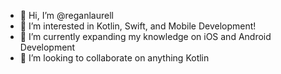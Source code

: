 - 👋 Hi, I’m @reganlaurell
- 👀 I’m interested in Kotlin, Swift, and Mobile Development! 
- 🌱 I’m currently expanding my knowledge on iOS and Android Development
- 💞️ I’m looking to collaborate on anything Kotlin
<!---- 📫 How to reach me ...--->

<!---
reganlaurell/reganlaurell is a ✨ special ✨ repository because its `README.md` (this file) appears on your GitHub profile.
You can click the Preview link to take a look at your changes.
--->
